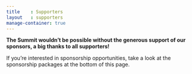 ```yaml
---
title    : Supporters
layout   : supporters
manage-container: true  
---
```


**The Summit wouldn’t be possible without the generous support of our sponsors, a big thanks to all supporters!**

If you’re interested in sponsorship opportunities, take a look at the sponsorship packages at the bottom of this page.
